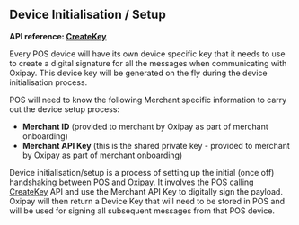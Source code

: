 ## Device Initialisation / Setup

<strong>API reference: <a href="/resources/api_reference/#create-key">CreateKey</a></strong>

Every POS device will have its own device specific key that it needs to use to create a digital signature for all the messages when communicating with Oxipay. This device key will be generated on the fly during the device initialisation process.

POS will need to know the following Merchant specific information to carry out the device setup process:

- **Merchant ID** (provided to merchant by Oxipay as part of merchant onboarding)
- **Merchant API Key** (this is the shared private key - provided to merchant by Oxipay as part of merchant onboarding)


Device initialisation/setup is a process of setting up the initial (once off) handshaking between POS and Oxipay. It involves the POS calling <a href="/resources/api_reference/#Create Key">CreateKey</a> API and use the Merchant API Key to digitally sign the payload. Oxipay will then return a Device Key that will need to be stored in POS and will be used for signing all subsequent messages from that POS device.